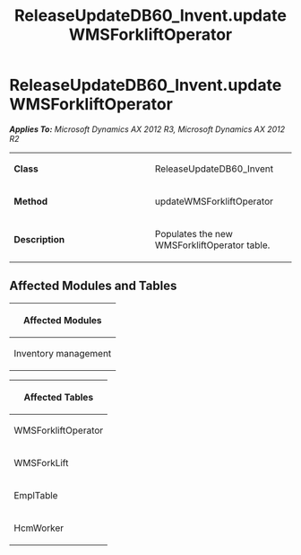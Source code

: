 ﻿---
title: ReleaseUpdateDB60_Invent.updateWMSForkliftOperator
TOCTitle: ReleaseUpdateDB60_Invent.updateWMSForkliftOperator
ms:assetid: d1a33af0-4654-661e-608f-e42ede34daa8
ms:mtpsurl: https://msdn.microsoft.com/en-us/library/JJ686937(v=AX.60)
ms:contentKeyID: 49711387
ms.date: 05/18/2015
mtps_version: v=AX.60
---

# ReleaseUpdateDB60\_Invent.updateWMSForkliftOperator 


_**Applies To:** Microsoft Dynamics AX 2012 R3, Microsoft Dynamics AX 2012 R2_

<table>
<colgroup>
<col style="width: 50%" />
<col style="width: 50%" />
</colgroup>
<tbody>
<tr class="odd">
<td><p><strong>Class</strong></p></td>
<td><p>ReleaseUpdateDB60_Invent</p></td>
</tr>
<tr class="even">
<td><p><strong>Method</strong></p></td>
<td><p>updateWMSForkliftOperator</p></td>
</tr>
<tr class="odd">
<td><p><strong>Description</strong></p></td>
<td><p>Populates the new WMSForkliftOperator table.</p></td>
</tr>
</tbody>
</table>


## Affected Modules and Tables

<table>
<colgroup>
<col style="width: 100%" />
</colgroup>
<thead>
<tr class="header">
<th><p>Affected Modules</p></th>
</tr>
</thead>
<tbody>
<tr class="odd">
<td><p>Inventory management</p></td>
</tr>
</tbody>
</table>


<table>
<colgroup>
<col style="width: 100%" />
</colgroup>
<thead>
<tr class="header">
<th><p>Affected Tables</p></th>
</tr>
</thead>
<tbody>
<tr class="odd">
<td><p>WMSForkliftOperator</p></td>
</tr>
<tr class="even">
<td><p>WMSForkLift</p></td>
</tr>
<tr class="odd">
<td><p>EmplTable</p></td>
</tr>
<tr class="even">
<td><p>HcmWorker</p></td>
</tr>
</tbody>
</table>

  


